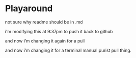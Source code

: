 # Playaround
not sure why readme should be in .md

i'm modifying this at 9:37pm to push it back to github

and now i'm changing it again for a pull

and now i'm changing it for a terminal manual purist pull thing.
